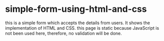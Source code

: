 # simple-form-using-html-and-css
this is a simple form which accepts the details from users. It shows the implementation of HTML and CSS. this page is static because JavaScript is not been used here, therefore, no validation will be done.  
